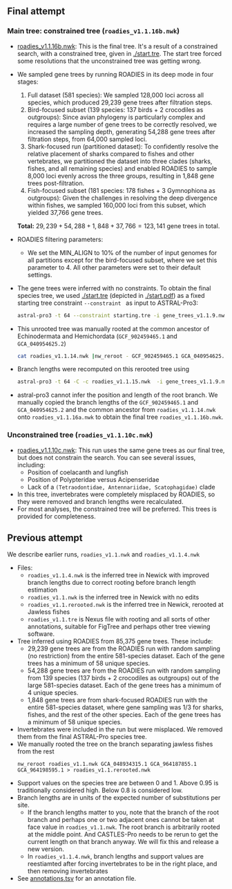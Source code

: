 ## Final attempt 

### Main tree: constrained tree (`roadies_v1.1.16b.nwk`)

* [roadies_v1.1.16b.nwk](./roadies_v1.1.16b.nwk): This is the final tree. It's a result of a constrained search, with a constrained tree, given in [./start.tre](start.tre). The start tree forced some resolutions that the unconstrained tree was getting wrong. 

* We sampled gene trees by running ROADIES in its deep mode in four stages:

	1. Full dataset (581 species): We sampled 128,000 loci across all species, which produced 29,239 gene trees after filtration steps.
	2. Bird-focused subset (139 species: 137 birds + 2 crocodiles as outgroups): Since avian phylogeny is particularly complex and requires a large number of gene trees to be correctly resolved, we increased the sampling depth, generating 54,288 gene trees after filtration steps, from 64,000 sampled loci. 
	3. Shark-focused run (partitioned dataset): To confidently resolve the relative placement of sharks compared to fishes and other vertebrates, we partitioned the dataset into three clades (sharks, fishes, and all remaining species) and enabled ROADIES to sample 8,000 loci evenly across the three groups, resulting in 1,848 gene trees post-filtration.
	4. Fish-focused subset (181 species: 178 fishes + 3 Gymnophiona as outgroups): Given the challenges in resolving the deep divergence within fishes, we sampled 160,000 loci from this subset, which yielded 37,766 gene trees.

  **Total:** $29,239+54,288+1,848+37,766=123,141$ gene trees in total. 

*  ROADIES filtering parameters:
	*  We set the MIN_ALIGN to 10% of the number of input genomes for all partitions except for the bird-focused subset, where we set this parameter to 4. All other parameters were set to their default settings. 
*  The gene trees were inferred with no constraints. To obtain the final species tree, we used [./start.tre](start.tre) (depicted in [./start.pdf](start.pdf)) as a fixed starting tree constraint `--constraint ` as input to ASTRAL-Pro3:

	~~~bash
	astral-pro3 -t 64 --constraint starting.tre -i gene_trees_v1.1.9.nwk -o roadies_v1.1.14.nwk 
	~~~
	
* This unrooted tree was manually rooted at the common ancestor of Echinodermata and Hemichordata (`GCF_902459465.1` and `GCA_040954625.2`)

	~~~bash
	cat roadies_v1.1.14.nwk |nw_reroot - GCF_902459465.1 GCA_040954625.2 > roadies_v1.1.15.nwk
	~~~
* Branch lengths were recomputed on this rerooted tree using
 
	~~~bash
	astral-pro3 -t 64 -C -c roadies_v1.1.15.nwk  -i gene_trees_v1.1.9.nwk -o roadies_v1.1.16a.nwk
	~~~
* astral-pro3 cannot infer the position and length of the root branch. We manually copied the branch lengths of the `GCF_902459465.1` and `GCA_040954625.2` and the common ancestor from `roadies_v1.1.14.nwk` onto `roadies_v1.1.16a.nwk` to obtain the final tree `roadies_v1.1.16b.nwk`. 


### Unconstrained tree (`roadies_v1.1.10c.nwk`) 

* [roadies_v1.1.10c.nwk](./roadies_v1.1.16c.nwk): This run uses the same gene trees as our final tree, but does not constrain the search. You can see several issues, including: 
	* Position of coelacanth and lungfish
	* Position of Polypteridae versus Acipenseridae 
	* Lack of a `(Tetraodontidae, Antennariidae, Scatophagidae)` clade 
* In this tree, invertebrates were completely misplaced by ROADIES, so they were removed and branch lengths were recalculated. 
* For most analyses, the constrained tree will be preferred. This trees is provided for completeness. 

## Previous attempt 

We describe earlier runs, `roadies_v1.1.nwk` and `roadies_v1.1.4.nwk`

* Files:
	* `roadies_v1.1.4.nwk` is the inferred tree in Newick with improved branch lengths due to correct rooting before branch length estimation
	* `roadies_v1.1.nwk` is the inferred tree in Newick with no edits
	* `roadies_v1.1.rerooted.nwk` is the inferred tree in Newick, rerooted at Jawless fishes
	* `roadies_v1.1.tre` is Nexus file with rooting and all sorts of other annotations, suitable for FigTree and perhaps other tree viewing software. 
* Tree inferred using ROADIES from 85,375 gene trees. These include:
	- 29,239 gene trees are from the ROADIES run with random sampling (no restriction) from the entire 581-species dataset. Each of the gene trees has a minimum of 58 unique species. 
	- 54,288 gene trees are from the ROADIES run with random sampling from 139 species (137 birds + 2 crocodiles as outgroups) out of the large 581-species dataset. Each of the gene trees has a minimum of 4 unique species.
	- 1,848 gene trees are from shark-focused ROADIES run with the entire 581-species dataset, where gene sampling was 1/3 for sharks, fishes, and the rest of the other species. Each of the gene trees has a minimum of 58 unique species.
* Invertebrates were included in the run but were misplaced. We removed them from the final ASTRAL-Pro species tree. 
* We manually rooted the tree on the branch separating jawless fishes from the rest 
	```
	nw_reroot roadies_v1.1.nwk GCA_048934315.1 GCA_964187855.1 GCA_964198595.1 > roadies_v1.1.rerooted.nwk
	```
* Support values on the species tree are between 0 and 1. Above 0.95 is traditionally considered high. Below 0.8 is considered low. 
* Branch lengths are in units of the expected number of substitutions per site. 
	* If the branch lengths matter to you, note that the branch of the root branch and perhaps one or two adjacent ones cannot be taken at face value in `roadies_v1.1.nwk`. The root branch is arbitrarily rooted at the middle point. And CASTLES-Pro needs to be rerun to get the current length on that branch anyway. We will fix this and release a new version. 
	* In `roadies_v1.1.4.nwk`, branch lengths and support values are reestiamted after forcing invertebrates to be in the right place, and then removing invertebrates
* See [annotations.tsv](annotations.tsv) for an annotation file. 
